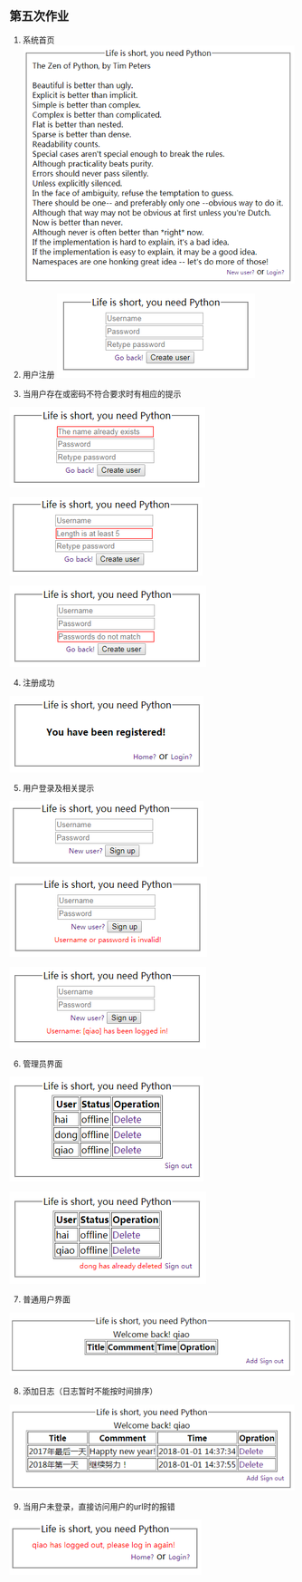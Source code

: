 ## 第五次作业

1. 系统首页 
![系统首页](./picture/1.png)

2. 用户注册
![用户注册](./picture/2.png)

3. 当用户存在或密码不符合要求时有相应的提示

![当用户存在或密码不符合要求时有相应的提示](./picture/3.png)

![当用户存在或密码不符合要求时有相应的提示](./picture/4.png)

![当用户存在或密码不符合要求时有相应的提示](./picture/5.png)

4. 注册成功

![注册成功](./picture/6.png)

5. 用户登录及相关提示

![用户登录及相关提示](./picture/7.png)

![用户登录及相关提示](./picture/8.png)

![用户登录及相关提示](./picture/9.png)

6. 管理员界面

![管理员界面](./picture/10.png)

![管理员界面](./picture/11.png)

7. 普通用户界面

![普通用户界面](./picture/12.png)

8. 添加日志（日志暂时不能按时间排序）

![添加日志](./picture/13.png)

9. 当用户未登录，直接访问用户的url时的报错

![当用户未登录](./picture/14.png)
